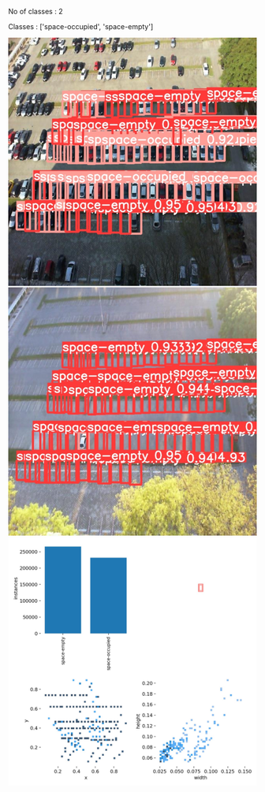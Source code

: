 No of classes : 2

Classes : ['space-occupied', 'space-empty']

![Detection Snip 1](images/parkingspace_snip1.jpg)
![Detection Snip 2](images/parkingspace_snip2.jpg)
![Results](https://github.com/sarthakmishraa/parking_space_detection/blob/main/runs/train/labels.jpg)

